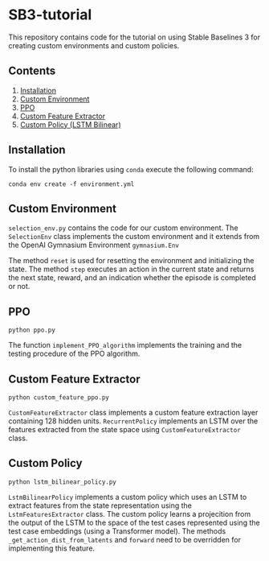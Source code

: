 # SB3-tutorial

This repository contains code for the tutorial on using Stable Baselines 3 for creating custom environments and custom policies.

## Contents 

1. [Installation](#installation) 
2. [Custom Environment](#custom-environment)
3. [PPO](#ppo)
4. [Custom Feature Extractor](#custom-feature-extractor)
5. [Custom Policy (LSTM Bilinear)](#custom-policy)

## Installation

To install the python libraries using ```conda``` execute the following command: 

```
conda env create -f environment.yml
```
## Custom Environment

```selection_env.py``` contains the code for our custom environment. The ```SelectionEnv``` class implements the custom environment and it extends from the OpenAI Gymnasium Environment ```gymnasium.Env```

The method ```reset```  is used for resetting the environment and initializing the state. The method ```step``` executes an action in the current state and returns the next state, reward, and an indication whether the episode is completed or not. 

## PPO

```
python ppo.py
```

The function ```implement_PPO_algorithm``` implements the training and the testing procedure of the PPO algorithm. 

## Custom Feature Extractor 

```
python custom_feature_ppo.py
```

```CustomFeatureExtractor``` class implements a custom feature extraction layer containing 128 hidden units. ```RecurrentPolicy``` implements an LSTM over the features extracted from the state space using ```CustomFeatureExtractor``` class.

## Custom Policy

```
python lstm_bilinear_policy.py
```

```LstmBilinearPolicy``` implements a custom policy which uses an LSTM to extract features from the state representation using the ```LstmFeaturesExtractor``` class. The custom policy learns a projecition from the output of the LSTM to the space of the test cases represented using the test case embeddings (using a Transformer model). The methods ```_get_action_dist_from_latents``` and ```forward``` need to be overridden for implementing this feature. 